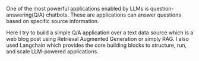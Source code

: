 One of the most powerful applications enabled by LLMs is question-answering(Q/A) chatbots. These are applications can answer questions based on specific source information.

Here I try to build a simple Q/A application over a text data source which is a web blog post using Retrieval Augmented Generation or simply RAG. I also used Langchain which provides the core building blocks to structure, run, and scale LLM-powered applications.
